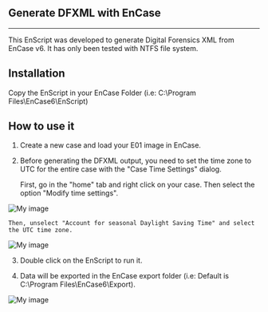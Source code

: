 ## Generate DFXML with EnCase  ##
-------------------------------

This EnScript was developed to generate Digital Forensics XML from EnCase v6. It has only been tested with NTFS file system.  

**Installation**
-------------------------

Copy the EnScript in your EnCase Folder (i.e: C:\Program Files\EnCase6\EnScript)


**How to use it**
-------------------------

1) Create a new case and load your E01 image in EnCase.

2) Before generating the DFXML output, you need to set the time zone to UTC for the entire case with the "Case Time Settings" dialog. 

	First, go in the "home" tab and right click on your case. 
	Then select the option "Modify time settings". 
	
![My image](https://raw.github.com/Sebastienbr/DFXML/master/img/EnCaseModifyTimeSettings.png)
	
	Then, unselect "Account for seasonal Daylight Saving Time" and select the UTC time zone.
	

![My image](https://raw.github.com/Sebastienbr/DFXML/master/img/EnCaseTimeZoneConfig.png)

3) Double click on the EnScript to run it. 

4) Data will be exported in the EnCase export folder (i.e: Default is C:\Program Files\EnCase6\Export).

![My image](https://raw.github.com/Sebastienbr/DFXML/master/img/DFXMLOutput.png)


